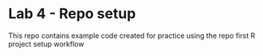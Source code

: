 # Lab 4 - Repo setup 
This repo contains example code created for practice using the repo first R project setup workflow 

